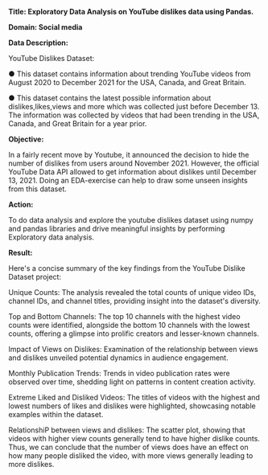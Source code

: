 **Title: Exploratory Data Analysis on YouTube dislikes data using Pandas.**

**Domain: Social media**

**Data Description:**

YouTube Dislikes Dataset:

● This dataset contains information about trending YouTube videos from August 2020 to December 2021
for the USA, Canada, and Great Britain.

● This dataset contains the latest possible information about dislikes,likes,views and more which was
collected just before December 13. The information was collected by videos that had been trending in
the USA, Canada, and Great Britain for a year prior.

**Objective:**

In a fairly recent move by Youtube, it announced the decision to hide the
number of dislikes from users around November 2021. However, the official YouTube Data API allowed to
get information about dislikes until December 13, 2021. Doing an EDA-exercise can help to draw some unseen
insights from this dataset.

**Action:**

To do data analysis and explore the youtube dislikes dataset using numpy and pandas libraries and drive
meaningful insights by performing Exploratory data analysis.

**Result:**

Here's a concise summary of the key findings from the YouTube Dislike Dataset project:

Unique Counts: The analysis revealed the total counts of unique video IDs, channel IDs, and channel titles, providing insight into the dataset's diversity.

Top and Bottom Channels: The top 10 channels with the highest video counts were identified, alongside the bottom 10 channels with the lowest counts, offering a glimpse into prolific creators and lesser-known channels.

Impact of Views on Dislikes: Examination of the relationship between views and dislikes unveiled potential dynamics in audience engagement.

Monthly Publication Trends: Trends in video publication rates were observed over time, shedding light on patterns in content creation activity.

Extreme Liked and Disliked Videos: The titles of videos with the highest and lowest numbers of likes and dislikes were highlighted, showcasing notable examples within the dataset.

RelationshiP between views and dislikes: The scatter plot, showing that videos with higher view counts generally tend to have higher dislike counts.
Thus, we can conclude that the number of views does have an effect on how many people disliked the video, with more views generally leading to more dislikes.



